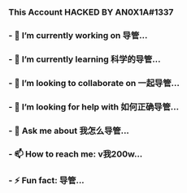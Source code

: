 ### This Account HACKED BY AN0X1A#1337


### - 🔭 I’m currently working on 导管...
### - 🌱 I’m currently learning 科学的导管...
### - 👯 I’m looking to collaborate on 一起导管...
### - 🤔 I’m looking for help with 如何正确导管...
### - 💬 Ask me about 我怎么导管...
### - 📫 How to reach me: v我200w...
### - ⚡ Fun fact: 导管...

